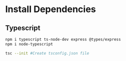# Install Dependencies


## Typescript

```bash
npm i typescript ts-node-dev express @types/express
npm i node-typescript

tsc --init #Create tsconfig.json file
```

